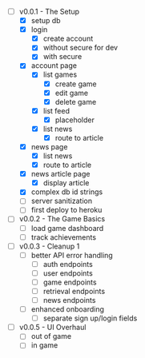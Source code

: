 - [ ] v0.0.1 - The Setup
  - [x] setup db
  - [x] login
    - [x] create account
    - [x] without secure for dev
    - [x] with secure
  - [x] account page
    - [x] list games
      - [x] create game
      - [x] edit game
      - [x] delete game
    - [x] list feed
      - [x] placeholder
    - [x] list news
      - [x] route to article
  - [x] news page
    - [x] list news
    - [x] route to article
  - [x] news article page
    - [x] display article
  - [x] complex db id strings
  - [ ] server sanitization
  - [ ] first deploy to heroku

- [ ] v0.0.2 - The Game Basics
  - [ ] load game dashboard
  - [ ] track achievements

- [ ] v0.0.3 - Cleanup 1
  - [ ] better API error handling
    - [ ] auth endpoints
    - [ ] user endpoints
    - [ ] game endpoints
    - [ ] retrieval endpoints
    - [ ] news endpoints
  - [ ] enhanced onboarding
    - [ ] separate sign up/login fields

- [ ] v0.0.5 - UI Overhaul
  - [ ] out of game
  - [ ] in game